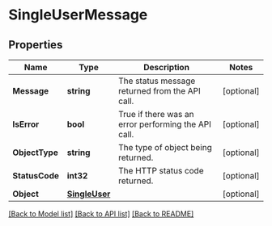 # SingleUserMessage

## Properties

Name | Type | Description | Notes
------------ | ------------- | ------------- | -------------
**Message** | **string** | The status message returned from the API call. | [optional] 
**IsError** | **bool** | True if there was an error performing the API call. | [optional] 
**ObjectType** | **string** | The type of object being returned. | [optional] 
**StatusCode** | **int32** | The HTTP status code returned. | [optional] 
**Object** | [**SingleUser**](SingleUser.md) |  | [optional] 

[[Back to Model list]](../README.md#documentation-for-models) [[Back to API list]](../README.md#documentation-for-api-endpoints) [[Back to README]](../README.md)


